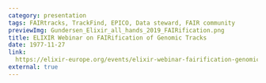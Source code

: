 ```yaml
---
category: presentation
tags: FAIRtracks, TrackFind, EPICO, Data steward, FAIR community
previewImg: Gundersen_Elixir_all_hands_2019_FAIRification.png
title: ELIXIR Webinar on FAIRification of Genomic Tracks
date: 1977-11-27
link:
  https://elixir-europe.org/events/elixir-webinar-fairification-genomic-tracks
external: true
---
```

